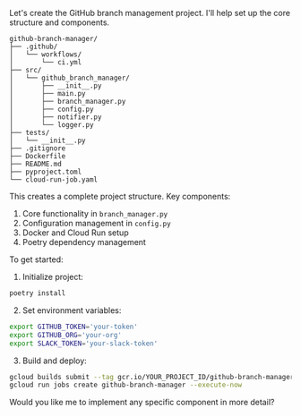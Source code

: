 Let's create the GitHub branch management project. I'll help set up the core structure and components.

```
github-branch-manager/
├── .github/
│   └── workflows/
│       └── ci.yml
├── src/
│   └── github_branch_manager/
│       ├── __init__.py
│       ├── main.py
│       ├── branch_manager.py
│       ├── config.py
│       ├── notifier.py
│       └── logger.py
├── tests/
│   └── __init__.py
├── .gitignore
├── Dockerfile
├── README.md
├── pyproject.toml
└── cloud-run-job.yaml
```
This creates a complete project structure. Key components:

1. Core functionality in `branch_manager.py`
2. Configuration management in `config.py`
3. Docker and Cloud Run setup
4. Poetry dependency management

To get started:

1. Initialize project:
```bash
poetry install
```

2. Set environment variables:
```bash
export GITHUB_TOKEN='your-token'
export GITHUB_ORG='your-org'
export SLACK_TOKEN='your-slack-token'
```

3. Build and deploy:
```bash
gcloud builds submit --tag gcr.io/YOUR_PROJECT_ID/github-branch-manager
gcloud run jobs create github-branch-manager --execute-now
```

Would you like me to implement any specific component in more detail?
